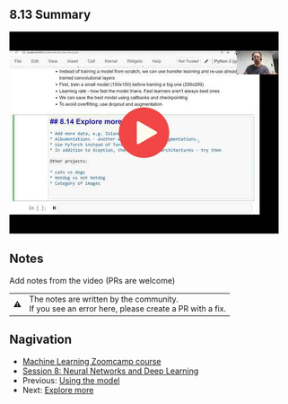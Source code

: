 ## 8.13 Summary

<a href="https://www.youtube.com/watch?v=mn0BcXJlRFM"><img src="images/thumbnail-8-13.jpg"></a>
 



## Notes

Add notes from the video (PRs are welcome)


<table>
   <tr>
      <td>⚠️</td>
      <td>
         The notes are written by the community. <br>
         If you see an error here, please create a PR with a fix.
      </td>
   </tr>
</table>


## Nagivation

* [Machine Learning Zoomcamp course](../)
* [Session 8: Neural Networks and Deep Learning](./)
* Previous: [Using the model](12-using-model.md)
* Next: [Explore more](14-explore-more.md)